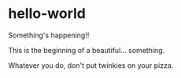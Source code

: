 # hello-world

Something's happening!!

This is the beginning of a beautiful... something.

Whatever you do, don't put twinkies on your pizza.
